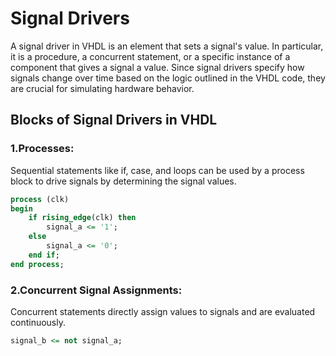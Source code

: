 # Signal Drivers
A signal driver in VHDL is an element that sets a signal's value. In particular, it is a procedure, a concurrent statement, or a specific instance of a component that gives a signal a value. Since signal drivers specify how signals change over time based on the logic outlined in the VHDL code, they are crucial for simulating hardware behavior.
## Blocks of Signal Drivers in VHDL
### 1.Processes:
Sequential statements like if, case, and loops can be used by a process block to drive signals by determining the signal values.
```vhdl
process (clk)
begin
    if rising_edge(clk) then
        signal_a <= '1';
    else
        signal_a <= '0';
    end if;
end process;
```
### 2.Concurrent Signal Assignments:
Concurrent statements directly assign values to signals and are evaluated continuously.

```vhdl
signal_b <= not signal_a;
```

